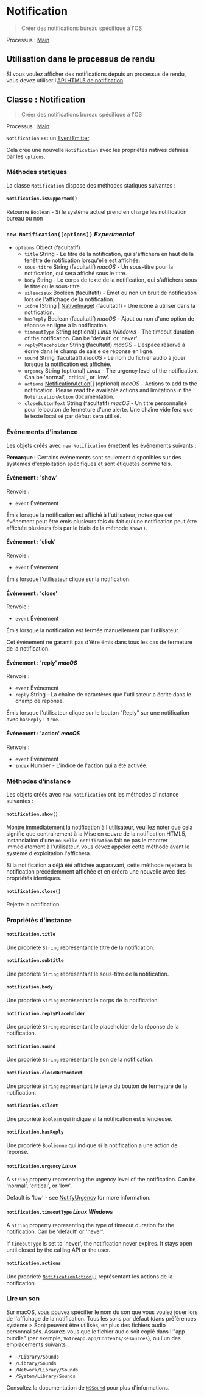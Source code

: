# Notification

> Créer des notifications bureau spécifique à l'OS

Processus : [Main](../glossary.md#main-process)

## Utilisation dans le processus de rendu

SI vous voulez afficher des notifications depuis un processus de rendu, vous devez utiliser l'[API HTML5 de notification](../tutorial/notifications.md)

## Classe : Notification

> Créer des notifications bureau spécifique à l'OS

Processus : [Main](../glossary.md#main-process)

`Notification` est un [EventEmitter](https://nodejs.org/api/events.html#events_class_eventemitter).

Cela crée une nouvelle `Notification` avec les propriétés natives définies par les `options`.

### Méthodes statiques

La classe `Notification` dispose des méthodes statiques suivantes :

#### `Notification.isSupported()`

Retourne `Boolean` - Si le système actuel prend en charge les notification bureau ou non

### `new Notification([options])` *Experimental*

* `options` Object (facultatif) 
  * `title` String - Le titre de la notification, qui s'affichera en haut de la fenêtre de notification lorsqu'elle est affichée.
  * `sous-titre` String (facultatif) *macOS* - Un sous-titre pour la notification, qui sera affiché sous le titre.
  * `body` String - Le corps de texte de la notification, qui s'affichera sous le titre ou le sous-titre.
  * `silencieux` Booléen (facultatif) - Émet ou non un bruit de notification lors de l'affichage de la notification.
  * `icône` (String | [NativeImage](native-image.md)) (facultatif) - Une icône à utiliser dans la notification.
  * `hasReply` Boolean (facultatif) *macOS* - Ajout ou non d'une option de réponse en ligne à la notification.
  * `timeoutType` String (optional) *Linux* *Windows* - The timeout duration of the notification. Can be 'default' or 'never'.
  * `replyPlaceholder` String (facultatif) *macOS* - L'espace réservé à écrire dans le champ de saisie de réponse en ligne.
  * `sound` String (facultatif) *macOS* - Le nom du fichier audio à jouer lorsque la notification est affichée.
  * `urgency` String (optional) *Linux* - The urgency level of the notification. Can be 'normal', 'critical', or 'low'.
  * `actions` [NotificationAction[]](structures/notification-action.md) (optional) *macOS* - Actions to add to the notification. Please read the available actions and limitations in the `NotificationAction` documentation.
  * `closeButtonText` String (facultatif) *macOS* - Un titre personnalisé pour le bouton de fermeture d'une alerte. Une chaîne vide fera que le texte localisé par défaut sera utilisé.

### Événements d’instance

Les objets créés avec `new Notification` émettent les événements suivants :

**Remarque :** Certains événements sont seulement disponibles sur des systèmes d'exploitation spécifiques et sont étiquetés comme tels.

#### Événement : 'show'

Renvoie :

* `event` Événement

Émis lorsque la notification est affiché à l'utilisateur, notez que cet événement peut être émis plusieurs fois du fait qu'une notification peut être affichée plusieurs fois par le biais de la méthode `show()`.

#### Événement : 'click'

Renvoie :

* `event` Événement

Émis lorsque l'utilisateur clique sur la notification.

#### Événement : 'close'

Renvoie :

* `event` Événement

Émis lorsque la notification est fermée manuellement par l'utilisateur.

Cet événement ne garantit pas d'être émis dans tous les cas de fermeture de la notification.

#### Événement : 'reply' *macOS*

Renvoie :

* `event` Événement
* `reply` String - La chaîne de caractères que l'utilisateur a écrite dans le champ de réponse.

Émis lorsque l'utilisateur clique sur le bouton "Reply" sur une notification avec `hasReply: true`.

#### Événement : 'action' *macOS*

Renvoie :

* `event` Événement
* `index` Number - L'indice de l'action qui a été activée.

### Méthodes d’instance

Les objets créés avec `new Notification` ont les méthodes d'instance suivantes :

#### `notification.show()`

Montre immédiatement la notification à l'utilisateur, veuillez noter que cela signifie que contrairement à la Mise en œuvre de la notification HTML5, instanciation d'une `nouvelle notification` fait ne pas le montrer immédiatement à l'utilisateur, vous devez appeler cette méthode avant le système d'exploitation l'affichera.

Si la notification a déjà été affichée auparavant, cette méthode rejettera la notification précédemment affichée et en créera une nouvelle avec des propriétés identiques.

#### `notification.close()`

Rejette la notification.

### Propriétés d'instance

#### `notification.title`

Une propriété `String` représentant le titre de la notification.

#### `notification.subtitle`

Une propriété `String` représentant le sous-titre de la notification.

#### `notification.body`

Une propriété `String` représentant le corps de la notification.

#### `notification.replyPlaceholder`

Une propriété `String` représentant le placeholder de la réponse de la notification.

#### `notification.sound`

Une propriété `String` représentant le son de la notification.

#### `notification.closeButtonText`

Une propriété `String` représentant le texte du bouton de fermeture de la notification.

#### `notification.silent`

Une propriété `Boolean` qui indique si la notification est silencieuse.

#### `notification.hasReply`

Une propriété `Booléenne` qui indique si la notification a une action de réponse.

#### `notification.urgency` *Linux*

A `String` property representing the urgency level of the notification. Can be 'normal', 'critical', or 'low'.

Default is 'low' - see [NotifyUrgency](https://developer.gnome.org/notification-spec/#urgency-levels) for more information.

#### `notification.timeoutType` *Linux* *Windows*

A `String` property representing the type of timeout duration for the notification. Can be 'default' or 'never'.

If `timeoutType` is set to 'never', the notification never expires. It stays open until closed by the calling API or the user.

#### `notification.actions`

Une propriété [`NotificationAction[]`](structures/notification-action.md) représentant les actions de la notification.

### Lire un son

Sur macOS, vous pouvez spécifier le nom du son que vous voulez jouer lors de l'affichage de la notification. Tous les sons par défaut (dans préférences système > Son) peuvent être utilisés, en plus des fichiers audio personnalisés. Assurez-vous que le fichier audio soit copié dans l'"app bundle" (par exemple, `VotreApp.app/Contents/Resources`), ou l'un des emplacements suivants :

* `~/Library/Sounds`
* `/Library/Sounds`
* `/Network/Library/Sounds`
* `/System/Library/Sounds`

Consultez la documentation de [`NSSound`](https://developer.apple.com/documentation/appkit/nssound) pour plus d'informations.